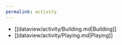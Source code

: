 ```yaml
---
permalink: activity
---
```

- [[dataview/activity/Building.md|Building]]
- [[dataview/activity/Playing.md|Playing]]
